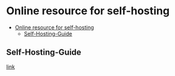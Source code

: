 # Online resource for self-hosting

<!--toc:start-->

- [Online resource for self-hosting](#online-resource-for-self-hosting)
  - [Self-Hosting-Guide](#self-hosting-guide)
  <!--toc:end-->

## Self-Hosting-Guide

[link](https://github.com/mikeroyal/Self-Hosting-Guide)
